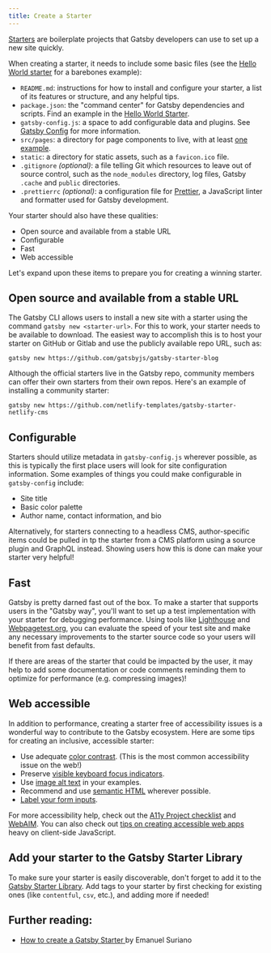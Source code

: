 ```yaml
---
title: Create a Starter
---
```


[Starters](/docs/starters/) are boilerplate projects that Gatsby developers can use to set up a new site quickly. 

When creating a starter, it needs to include some basic files (see the [Hello World starter](https://github.com/gatsbyjs/gatsby-starter-hello-world/) for a barebones example):

- `README.md`: instructions for how to install and configure your starter, a list of its features or structure, and any helpful tips.
- `package.json`: the "command center" for Gatsby dependencies and scripts. Find an example in the [Hello World Starter](https://github.com/gatsbyjs/gatsby-starter-hello-world/blob/master/package.json).
- `gatsby-config.js`: a space to add configurable data and plugins. See [Gatsby Config](/docs/gatsby-config/) for more information.
- `src/pages`: a directory for page components to live, with at least [one example](https://github.com/gatsbyjs/gatsby-starter-hello-world/blob/master/src/pages/index.js).
- `static`: a directory for static assets, such as a `favicon.ico` file.
- `.gitignore` *(optional)*: a file telling Git which resources to leave out of source control, such as the `node_modules` directory, log files, Gatsby `.cache` and `public` directories.
- `.prettierrc` *(optional)*: a configuration file for [Prettier](https://prettier.io/), a JavaScript linter and formatter used for Gatsby development.

Your starter should also have these qualities:

- Open source and available from a stable URL
- Configurable
- Fast
- Web accessible

Let's expand upon these items to prepare you for creating a winning starter.

## Open source and available from a stable URL

The Gatsby CLI allows users to install a new site with a starter using the command `gatsby new <starter-url>`. For this to work, your starter needs to be available to download. The easiest way to accomplish this is to host your starter on GitHub or Gitlab and use the publicly available repo URL, such as:

```shell
gatsby new https://github.com/gatsbyjs/gatsby-starter-blog
```

Although the official starters live in the Gatsby repo, community members can offer their own starters from their own repos. Here's an example of installing a community starter:
```shell
gatsby new https://github.com/netlify-templates/gatsby-starter-netlify-cms
```

## Configurable

Starters should utilize metadata in `gatsby-config.js` wherever possible, as this is typically the first place users will look for site configuration information. Some examples of things you could make configurable in `gatsby-config` include:

- Site title
- Basic color palette
- Author name, contact information, and bio

Alternatively, for starters connecting to a headless CMS, author-specific items could be pulled in tp the starter from a CMS platform using a source plugin and GraphQL instead. Showing users how this is done can make your starter very helpful!

## Fast

Gatsby is pretty darned fast out of the box. To make a starter that supports users in the "Gatsby way", you'll want to set up a test implementation with your starter for debugging performance. Using tools like [Lighthouse](https://developers.google.com/web/tools/lighthouse/) and [Webpagetest.org](https://www.webpagetest.org/), you can evaluate the speed of your test site and make any necessary improvements to the starter source code so your users will benefit from fast defaults.

If there are areas of the starter that could be impacted by the user, it may help to add some documentation or code comments reminding them to optimize for performance (e.g. compressing images)!

## Web accessible

In addition to performance, creating a starter free of accessibility issues is a wonderful way to contribute to the Gatsby ecosystem. Here are some tips for creating an inclusive, accessible starter:

- Use adequate [color contrast](https://webaim.org/articles/contrast/). (This is the most common accessibility issue on the web!)
- Preserve [visible keyboard focus indicators](https://webaim.org/techniques/keyboard/).
- Use [image alt text](https://webaim.org/techniques/alttext/) in your examples.
- Recommend and use [semantic HTML](https://webaim.org/techniques/semanticstructure/) wherever possible.
- [Label your form inputs](https://webaim.org/techniques/forms/).

For more accessibility help, check out the [A11y Project checklist](https://a11yproject.com/checklist) and [WebAIM](https://webaim.org). You can also check out [tips on creating accessible web apps](https://www.deque.com/blog/accessibility-tips-in-single-page-applications/) heavy on client-side JavaScript.

## Add your starter to the Gatsby Starter Library

To make sure your starter is easily discoverable, don't forget to add it to the [Gatsby Starter Library](/contributing/submit-to-starter-library/). Add tags to your starter by first checking for existing ones (like `contentful`, `csv`, etc.), and adding more if needed!

## Further reading:

- [How to create a Gatsby Starter
](https://medium.com/@emasuriano/how-to-create-a-gatsby-starter-e7d53083a880) by Emanuel Suriano
